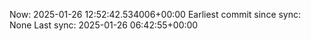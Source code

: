 Now: 2025-01-26 12:52:42.534006+00:00 Earliest commit since sync: None Last sync: 2025-01-26 06:42:55+00:00
